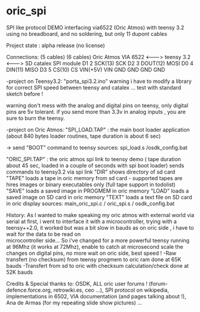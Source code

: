 # oric_spi
SPI like protocol DEMO interfacing via6522 (Oric Atmos) with teensy 3.2 
using no breadboard, and no soldering, but only 11 dupont cables

Project state : alpha release (no license)

Connections:
                 (5 cables)        (6 cables)
Oric Atmos VIA 6522 <---> teensy 3.2 <---> SD catalex SPI module
D1                      2           SCK(13)       SCK
D2                      3           DOUT(12)      MOSI
D0                      4           DIN(11)       MISO
D3                      5           CS(10)        CS
                        VIN(+5V)    VIN
GND                     GND         GND           GND


-project on Teensy3.2:
"porta_spi3.2.ino"
warning i have to modify a library for correct SPI speed between teensy and catalex ...
test with standard sketch before !

warning don't mess with the analog and digital pins on teensy, only digital pins are 5v tolerant. if you send more than 3.3v
in analog inputs , you are sure to burn the teensy.

-project on Oric Atmos:
"SPI_LOAD.TAP" : the main boot loader application 
                 (about 840 bytes loader routines, tape duration is about 6 sec)
     
  -> send "BOOT" command to teensy
  sources: spi_load.s /osdk_config.bat 
  
"ORIC_SPI.TAP" : the oric atmos spi link to teensy demo ( tape duration about 45 sec, loaded in a couple of seconds with spi boot loader)
  sends commands to teensy3.2 via spi link
  "DIR" shows directory of sd card
  "TAPE" loads a tape in oric memory from sd card
    - supported tapes are hires images or binary executables only (full tape support in todolist)
  "SAVE" loads a saved image in PROGMEM in oric memory
  "LOAD" loads a saved image on SD card in oric memory
  "TEXT" loads a text file on SD card in oric display
  sources: main_oric_spi.c / oric_spi.s / osdk_config.bat
     
   
  History:
  As I wanted to make speaking my oric atmos with external world via serial at first, i went to interface it with a microcontroller, 
  trying with a teensy++2.0, it worked but was a bit slow in bauds as on oric side , i have to wait for the data to be read on     
  microcontroller side... So i've changed for a more powerful teensy running at 96Mhz (it works at 72Mhz), enable to catch at 
  microsecond scale the changes on digital pins, no more wait on oric side, best speed !
    -Raw transfert (no checksum) from teensy progmem to oric ram done at 65K bauds
    -Transfert from sd to oric with checksum calculation/check done at 52K bauds
  
  Credits & Special thanks to:
  OSDK, ALL oric user forums ! (forum-defence.force.org, retrowiki.es, ceo ...), SPI protocol on wikipedia, implementations in 6502,
  VIA documentation (and pages talking about !), Ana de Armas (for my repeating slide show pictures) ...  
  
  
   


